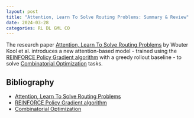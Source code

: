```yaml
---
layout: post
title: "Attention, Learn To Solve Routing Problems: Summary & Review"
date: 2024-03-28
categories: RL DL GML CO
---
```


The research paper <a href="http://acfpeacekeeper.github.io/github-pages/docs/literature/papers/Attention_Solve_Routing.pdf" onerror="this.href='http://localhost:4000/docs/literature/papers/Attention_Solve_Routing.pdf';">Attention, Learn To Solve Routing Problems</a> by Wouter Kool et al. introduces a new attention-based model - trained using the <a href="" onerror="this.href='http://localhost:4000/docs/literature/papers/williams92simple.pdf';">REINFORCE Policy Gradient algorithm</a> with a greedy rollout baseline - to solve <a href="http://acfpeacekeeper.github.io/github-pages/docs/literature/papers/rl_co.pdf" onerror="this.href='http://localhost:4000/docs/literature/papers/rl_co.pdf';">Combinatorial Optimization</a> tasks.

## Bibliography
- [Attention, Learn To Solve Routing Problems](http://acfpeacekeeper.github.io/github-pages/docs/literature/papers/Attention_Solve_Routing.pdf)
- [REINFORCE Policy Gradient algorithm](http://acfpeacekeeper.github.io/github-pages/docs/literature/papers/williams92simple.pdf)
- [Combinatorial Optimization](http://acfpeacekeeper.github.io/github-pages/docs/literature/papers/rl_co.pdf)